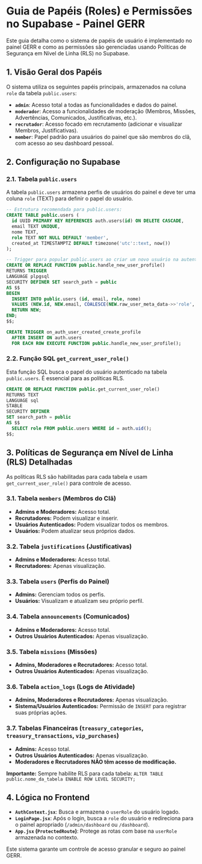 
# Guia de Papéis (Roles) e Permissões no Supabase - Painel GERR

Este guia detalha como o sistema de papéis de usuário é implementado no painel GERR e como as permissões são gerenciadas usando Políticas de Segurança em Nível de Linha (RLS) no Supabase.

## 1. Visão Geral dos Papéis

O sistema utiliza os seguintes papéis principais, armazenados na coluna `role` da tabela `public.users`:

-   **`admin`**: Acesso total a todas as funcionalidades e dados do painel.
-   **`moderador`**: Acesso a funcionalidades de moderação (Membros, Missões, Advertências, Comunicados, Justificativas, etc.).
-   **`recrutador`**: Acesso focado em recrutamento (adicionar e visualizar Membros, Justificativas).
-   **`member`**: Papel padrão para usuários do painel que são membros do clã, com acesso ao seu dashboard pessoal.

## 2. Configuração no Supabase

### 2.1. Tabela `public.users`

A tabela `public.users` armazena perfis de usuários do painel e deve ter uma coluna `role` (TEXT) para definir o papel do usuário.

```sql
-- Estrutura recomendada para public.users:
CREATE TABLE public.users (
  id UUID PRIMARY KEY REFERENCES auth.users(id) ON DELETE CASCADE,
  email TEXT UNIQUE,
  nome TEXT,
  role TEXT NOT NULL DEFAULT 'member',
  created_at TIMESTAMPTZ DEFAULT timezone('utc'::text, now())
);

-- Trigger para popular public.users ao criar um novo usuário na autenticação:
CREATE OR REPLACE FUNCTION public.handle_new_user_profile()
RETURNS TRIGGER
LANGUAGE plpgsql
SECURITY DEFINER SET search_path = public
AS $$
BEGIN
  INSERT INTO public.users (id, email, role, nome)
  VALUES (NEW.id, NEW.email, COALESCE(NEW.raw_user_meta_data->>'role', 'member'), NEW.raw_user_meta_data->>'nome');
  RETURN NEW;
END;
$$;

CREATE TRIGGER on_auth_user_created_create_profile
  AFTER INSERT ON auth.users
  FOR EACH ROW EXECUTE FUNCTION public.handle_new_user_profile();
```

### 2.2. Função SQL `get_current_user_role()`

Esta função SQL busca o papel do usuário autenticado na tabela `public.users`. É essencial para as políticas RLS.

```sql
CREATE OR REPLACE FUNCTION public.get_current_user_role()
RETURNS TEXT
LANGUAGE sql
STABLE
SECURITY DEFINER
SET search_path = public
AS $$
  SELECT role FROM public.users WHERE id = auth.uid();
$$;
```

## 3. Políticas de Segurança em Nível de Linha (RLS) Detalhadas

As políticas RLS são habilitadas para cada tabela e usam `get_current_user_role()` para controle de acesso.

### 3.1. Tabela `members` (Membros do Clã)
-   **Admins e Moderadores:** Acesso total.
-   **Recrutadores:** Podem visualizar e inserir.
-   **Usuários Autenticados:** Podem visualizar todos os membros.
-   **Usuários:** Podem atualizar seus próprios dados.

### 3.2. Tabela `justifications` (Justificativas)
-   **Admins e Moderadores:** Acesso total.
-   **Recrutadores:** Apenas visualização.

### 3.3. Tabela `users` (Perfis do Painel)
-   **Admins:** Gerenciam todos os perfis.
-   **Usuários:** Visualizam e atualizam seu próprio perfil.

### 3.4. Tabela `announcements` (Comunicados)
-   **Admins e Moderadores:** Acesso total.
-   **Outros Usuários Autenticados:** Apenas visualização.

### 3.5. Tabela `missions` (Missões)
-   **Admins, Moderadores e Recrutadores:** Acesso total.
-   **Outros Usuários Autenticados:** Apenas visualização.

### 3.6. Tabela `action_logs` (Logs de Atividade)
-   **Admins, Moderadores e Recrutadores:** Apenas visualização.
-   **Sistema/Usuários Autenticados:** Permissão de `INSERT` para registrar suas próprias ações.

### 3.7. Tabelas Financeiras (`treasury_categories`, `treasury_transactions`, `vip_purchases`)
-   **Admins:** Acesso total.
-   **Outros Usuários Autenticados:** Apenas visualização.
-   **Moderadores e Recrutadores NÃO têm acesso de modificação.**

**Importante:** Sempre habilite RLS para cada tabela: `ALTER TABLE public.nome_da_tabela ENABLE ROW LEVEL SECURITY;`

## 4. Lógica no Frontend

-   **`AuthContext.jsx`**: Busca e armazena o `userRole` do usuário logado.
-   **`LoginPage.jsx`**: Após o login, busca a `role` do usuário e redireciona para o painel apropriado (`/admin/dashboard` ou `/dashboard`).
-   **`App.jsx` (`ProtectedRoute`)**: Protege as rotas com base na `userRole` armazenada no contexto.

Este sistema garante um controle de acesso granular e seguro ao painel GERR.
